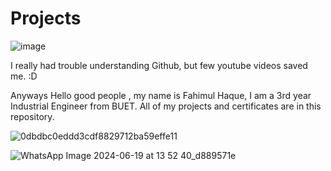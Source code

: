 # Projects
![image](https://github.com/FH-Prottay/Projects-and-Certificates/assets/170165987/737b2edd-5ff8-4601-acaa-a108f1b56121)

I really had trouble understanding Github, but few youtube videos saved me. :D 




Anyways
Hello good people , my name is Fahimul Haque, I am a 3rd year Industrial Engineer from BUET.
All of my projects and certificates are in this repository. 





![0dbdbc0eddd3cdf8829712ba59effe11](https://github.com/FH-Prottay/Projects-and-Certificates/assets/170165987/4a05bd19-31e2-4466-abb5-d860e75a5d7b)

![WhatsApp Image 2024-06-19 at 13 52 40_d889571e](https://github.com/FH-Prottay/Projects-and-Certificates/assets/170165987/c99930e0-398e-4aca-801d-93b693007011)
